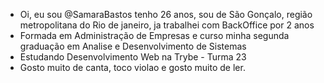 - Oi, eu sou @SamaraBastos tenho 26 anos, sou de São Gonçalo, região metropolitana do Rio de janeiro, ja trabalhei com BackOffice por 2 anos
- Formada em Administração de Empresas e curso minha segunda graduação em Analise e Desenvolvimento de Sistemas
-  Estudando Desenvolvimento Web na Trybe - Turma 23
- Gosto muito de canta, toco violao e gosto muito de ler.
<!---
SamaraBastos/SamaraBastos is a ✨ special ✨ repository because its `README.md` (this file) appears on your GitHub profile.
You can click the Preview link to take a look at your changes.
--->
